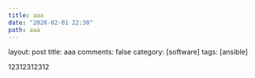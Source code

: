```yaml
---
title: aaa
date: "2020-02-01 22:30"
path: aaa
---
```


layout: post
title: aaa
comments: false
category: [software]
tags: [ansible]

12312312312
